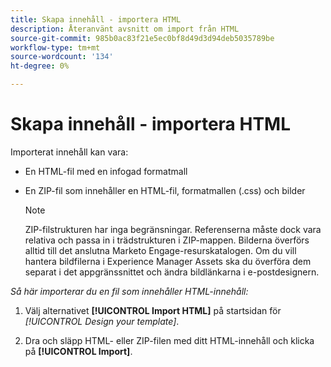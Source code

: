 ```yaml
---
title: Skapa innehåll - importera HTML
description: Återanvänt avsnitt om import från HTML
source-git-commit: 985b0ac83f21e5ec0bf8d49d3d94deb5035789be
workflow-type: tm+mt
source-wordcount: '134'
ht-degree: 0%

---
```


# Skapa innehåll - importera HTML

Importerat innehåll kan vara:

* En HTML-fil med en infogad formatmall
* En ZIP-fil som innehåller en HTML-fil, formatmallen (.css) och bilder

  >[!NOTE]
  >
  >ZIP-filstrukturen har inga begränsningar. Referenserna måste dock vara relativa och passa in i trädstrukturen i ZIP-mappen. Bilderna överförs alltid till det anslutna Marketo Engage-resurskatalogen. Om du vill hantera bildfilerna i Experience Manager Assets ska du överföra dem separat i det appgränssnittet och ändra bildlänkarna i e-postdesignern.

_Så här importerar du en fil som innehåller HTML-innehåll:_

1. Välj alternativet **[!UICONTROL Import HTML]** på startsidan för _[!UICONTROL Design your template]_.

1. Dra och släpp HTML- eller ZIP-filen med ditt HTML-innehåll och klicka på **[!UICONTROL Import]**.
